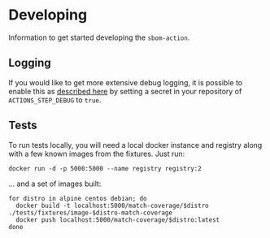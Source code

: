 # Developing

Information to get started developing the `sbom-action`.

## Logging

If you would like to get more extensive debug logging, it is
possible to enable this as [described here](https://github.com/actions/toolkit/blob/master/docs/action-debugging.md)
by setting a secret in your repository of `ACTIONS_STEP_DEBUG` to `true`.

## Tests

To run tests locally, you will need a local docker instance and registry along with a few
known images from the fixtures. Just run:

```shell
docker run -d -p 5000:5000 --name registry registry:2
```

... and a set of images built:

```shell
for distro in alpine centos debian; do
  docker build -t localhost:5000/match-coverage/$distro ./tests/fixtures/image-$distro-match-coverage
  docker push localhost:5000/match-coverage/$distro:latest
done
```
